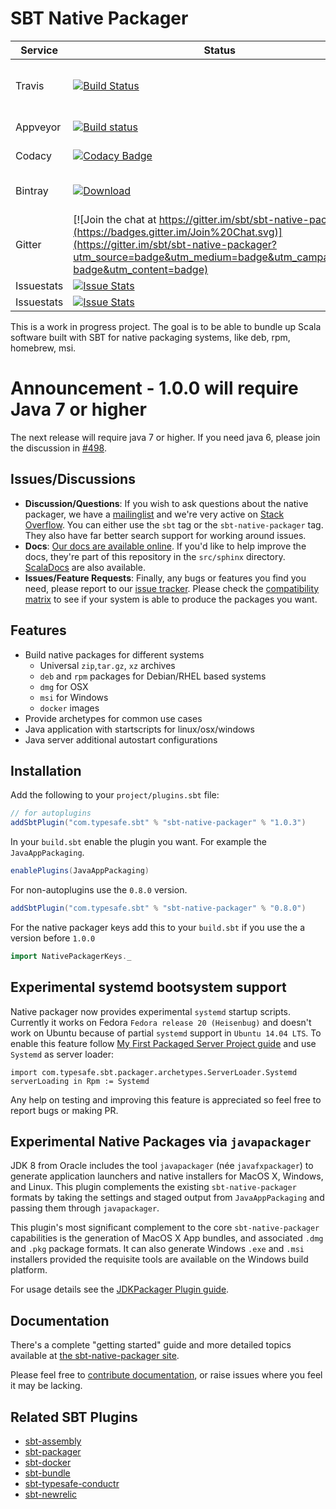 # SBT Native Packager #

Service | Status | Description
------- | ------ | -----------
Travis  | [![Build Status](https://api.travis-ci.org/sbt/sbt-native-packager.png?branch=master)](https://travis-ci.org/sbt/sbt-native-packager) | Universal, Debian, Rpm and Jar tests
Appveyor | [![Build status](https://ci.appveyor.com/api/projects/status/pbxd0untlcst4we7/branch/master?svg=true)](https://ci.appveyor.com/project/muuki88/sbt-native-packager/branch/master) | Windows tests
Codacy |  [![Codacy Badge](https://www.codacy.com/project/badge/0e9a7ec769c84e578f4550bf7da6bf05)](https://www.codacy.com/public/nepomukseiler/sbt-native-packager) | Code Quality
Bintray | [ ![Download](https://api.bintray.com/packages/sbt/sbt-plugin-releases/sbt-native-packager/images/download.svg) ](https://bintray.com/sbt/sbt-plugin-releases/sbt-native-packager/_latestVersion) | Latest Version on Bintray
Gitter | [![Join the chat at https://gitter.im/sbt/sbt-native-packager](https://badges.gitter.im/Join%20Chat.svg)](https://gitter.im/sbt/sbt-native-packager?utm_source=badge&utm_medium=badge&utm_campaign=pr-badge&utm_content=badge) | Chatroom
Issuestats | [![Issue Stats](http://www.issuestats.com/github/sbt/sbt-native-packager/badge/pr?style=flat)](http://www.issuestats.com/github/sbt/sbt-native-packager) | 
Issuestats | [![Issue Stats](http://www.issuestats.com/github/sbt/sbt-native-packager/badge/issue?style=flat)](http://www.issuestats.com/github/sbt/sbt-native-packager) |


This is a work in progress project.  The goal is to be able to bundle up Scala software built with SBT for native packaging systems, like deb, rpm, homebrew, msi.

# Announcement - 1.0.0 will require Java 7 or higher

The next release will require java 7 or higher. If you need java 6, please
join the discussion in [#498](https://github.com/sbt/sbt-native-packager/issues/498).

## Issues/Discussions

*  **Discussion/Questions**:
  If you wish to ask questions about the native packager, we have a [mailinglist](https://groups.google.com/forum/#!forum/sbt-native-packager) and
  we're very active on [Stack Overflow](http://stackoverflow.com/questions/tagged/sbt). You can either use the `sbt` tag or the
  `sbt-native-packager` tag.  They also have far better search support for working around issues.
* **Docs**:
  [Our docs are available online](http://scala-sbt.org/sbt-native-packager).  If you'd like to help improve the docs, they're part of this
  repository in the `src/sphinx` directory. [ScalaDocs](http://www.scala-sbt.org/sbt-native-packager/latest/api/#package) are also available.
* **Issues/Feature Requests**:
  Finally, any bugs or features you find you need, please report to our [issue tracker](https://github.com/sbt/sbt-native-packager/issues/new).
  Please check the [compatibility matrix](https://github.com/sbt/sbt-native-packager/wiki/Tested-On) to see if your system is able to
  produce the packages you want.
  
## Features

* Build native packages for different systems
  * Universal `zip`,`tar.gz`, `xz` archives
  * `deb` and `rpm` packages for Debian/RHEL based systems
  * `dmg` for OSX
  * `msi` for Windows
  * `docker` images
* Provide archetypes for common use cases
 * Java application with startscripts for linux/osx/windows
 * Java server additional autostart configurations

## Installation

Add the following to your `project/plugins.sbt` file:

```scala
// for autoplugins
addSbtPlugin("com.typesafe.sbt" % "sbt-native-packager" % "1.0.3")
```

In your `build.sbt` enable the plugin you want. For example the
`JavaAppPackaging`.

```scala
enablePlugins(JavaAppPackaging)
```


For non-autoplugins use the `0.8.0` version.

```scala
addSbtPlugin("com.typesafe.sbt" % "sbt-native-packager" % "0.8.0")
```


For the native packager keys add this to your `build.sbt` if you use the a version
before `1.0.0`

```scala
import NativePackagerKeys._
```


## Experimental systemd bootsystem support ##

Native packager now provides experimental `systemd` startup scripts.
Currently it works on Fedora `Fedora release 20 (Heisenbug)` and doesn't work on Ubuntu because of partial `systemd` support in `Ubuntu 14.04 LTS`.
To enable this feature follow [My First Packaged Server Project guide](http://www.scala-sbt.org/sbt-native-packager/GettingStartedServers/MyFirstProject.html) and use `Systemd` as server loader:

    import com.typesafe.sbt.packager.archetypes.ServerLoader.Systemd
    serverLoading in Rpm := Systemd

Any help on testing and improving this feature is appreciated so feel free to report bugs or making PR.


## Experimental Native Packages via `javapackager`

JDK 8 from Oracle includes the tool `javapackager` (née `javafxpackager`) to generate application
launchers and native installers for MacOS X, Windows, and Linux. This plugin complements the existing
`sbt-native-packager` formats by taking the settings and staged output from `JavaAppPackaging`
and passing them through `javapackager`.

This plugin's most significant complement to the core `sbt-native-packager` capabilities is the
generation of MacOS X App bundles, and associated `.dmg` and `.pkg` package formats.
It can also generate Windows `.exe` and `.msi` installers provided the requisite tools are
available on the Windows build platform.

For usage details see the [JDKPackager Plugin guide](http://www.scala-sbt.org/sbt-native-packager/formats/jdkpackager.html).


## Documentation ##

There's a complete "getting started" guide and more detailed topics available at [the sbt-native-packager site](http://scala-sbt.org/sbt-native-packager).

Please feel free to [contribute documentation](https://github.com/sbt/sbt-native-packager/tree/master/src/sphinx), or raise issues where you feel it may be lacking.

## Related SBT Plugins

- [sbt-assembly](https://github.com/sbt/sbt-assembly)
- [sbt-packager](https://github.com/en-japan/sbt-packer)
- [sbt-docker](https://github.com/marcuslonnberg/sbt-docker)
- [sbt-bundle](https://github.com/sbt/sbt-bundle)
- [sbt-typesafe-conductr](https://github.com/sbt/sbt-typesafe-conductr)
- [sbt-newrelic](https://github.com/gilt/sbt-newrelic)
